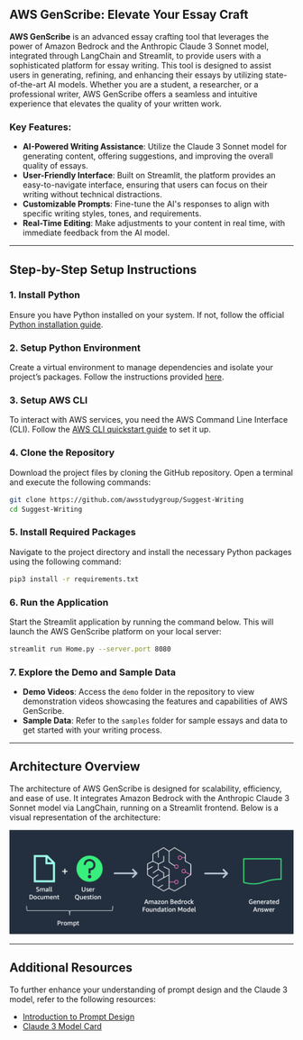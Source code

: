 ## AWS GenScribe: Elevate Your Essay Craft

**AWS GenScribe** is an advanced essay crafting tool that leverages the power of Amazon Bedrock and the Anthropic Claude 3 Sonnet model, integrated through LangChain and Streamlit, to provide users with a sophisticated platform for essay writing. This tool is designed to assist users in generating, refining, and enhancing their essays by utilizing state-of-the-art AI models. Whether you are a student, a researcher, or a professional writer, AWS GenScribe offers a seamless and intuitive experience that elevates the quality of your written work.

### Key Features:
- **AI-Powered Writing Assistance**: Utilize the Claude 3 Sonnet model for generating content, offering suggestions, and improving the overall quality of essays.
- **User-Friendly Interface**: Built on Streamlit, the platform provides an easy-to-navigate interface, ensuring that users can focus on their writing without technical distractions.
- **Customizable Prompts**: Fine-tune the AI's responses to align with specific writing styles, tones, and requirements.
- **Real-Time Editing**: Make adjustments to your content in real time, with immediate feedback from the AI model.

---

## Step-by-Step Setup Instructions

### 1. Install Python
Ensure you have Python installed on your system. If not, follow the official [Python installation guide](https://docs.python-guide.org/starting/install3/linux/).

### 2. Setup Python Environment
Create a virtual environment to manage dependencies and isolate your project’s packages. Follow the instructions provided [here](https://docs.python-guide.org/starting/install3/linux/).

### 3. Setup AWS CLI
To interact with AWS services, you need the AWS Command Line Interface (CLI). Follow the [AWS CLI quickstart guide](https://docs.aws.amazon.com/cli/latest/userguide/getting-started-quickstart.html) to set it up.

### 4. Clone the Repository
Download the project files by cloning the GitHub repository. Open a terminal and execute the following commands:
```bash
git clone https://github.com/awsstudygroup/Suggest-Writing
cd Suggest-Writing
```

### 5. Install Required Packages
Navigate to the project directory and install the necessary Python packages using the following command:
```bash
pip3 install -r requirements.txt
```

### 6. Run the Application
Start the Streamlit application by running the command below. This will launch the AWS GenScribe platform on your local server:
```bash
streamlit run Home.py --server.port 8080
```

### 7. Explore the Demo and Sample Data
- **Demo Videos**: Access the `demo` folder in the repository to view demonstration videos showcasing the features and capabilities of AWS GenScribe.
- **Sample Data**: Refer to the `samples` folder for sample essays and data to get started with your writing process.

---

## Architecture Overview

The architecture of AWS GenScribe is designed for scalability, efficiency, and ease of use. It integrates Amazon Bedrock with the Anthropic Claude 3 Sonnet model via LangChain, running on a Streamlit frontend. Below is a visual representation of the architecture:

![Architecture](./Architecture.png)

---

## Additional Resources

To further enhance your understanding of prompt design and the Claude 3 model, refer to the following resources:
- [Introduction to Prompt Design](https://docs.anthropic.com/claude/docs/introduction-to-prompt-design)
- [Claude 3 Model Card](https://www-cdn.anthropic.com/de8ba9b01c9ab7cbabf5c33b80b7bbc618857627/Model_Card_Claude_3.pdf)

